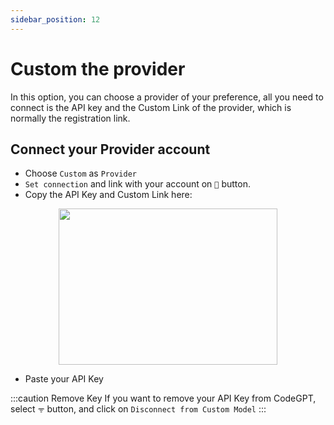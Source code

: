 ```yaml
---
sidebar_position: 12
---
```


# Custom the provider

In this option, you can choose a provider of your preference, all you need to connect is the API key and the Custom Link of the provider, which is normally the registration link.

## Connect your Provider account
- Choose `Custom` as `Provider`
- `Set connection` and link with your account on `🔑` button.
- Copy the API Key and Custom Link here:

<p align="center">
      <img width="350" height="250" src="https://github.com/davila7/code-gpt-docs/assets/37567214/38e34a46-58db-4530-8cfd-8ca8f948894d" />
</p>
  
- Paste your API Key
  



:::caution Remove Key
If you want to remove your API Key from CodeGPT, select `ᯤ` button, and click on `Disconnect from Custom Model`
:::
